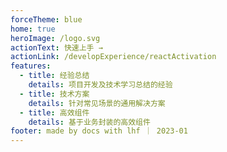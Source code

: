 ```yaml
---
forceTheme: blue
home: true
heroImage: /logo.svg
actionText: 快速上手 →
actionLink: /developExperience/reactActivation
features:
  - title: 经验总结
    details: 项目开发及技术学习总结的经验
  - title: 技术方案
    details: 针对常见场景的通用解决方案
  - title: 高效组件
    details: 基于业务封装的高效组件
footer: made by docs with lhf ｜ 2023-01
---
```

